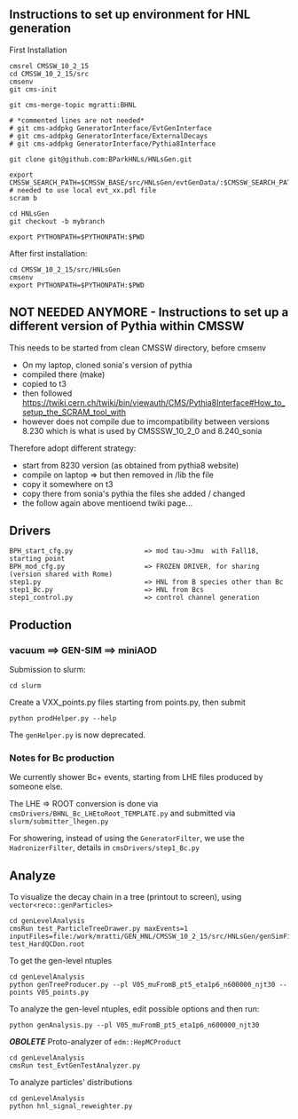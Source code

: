 ## Instructions to set up environment for HNL generation

First Installation
```
cmsrel CMSSW_10_2_15
cd CMSSW_10_2_15/src
cmsenv
git cms-init

git cms-merge-topic mgratti:BHNL

# *commented lines are not needed*
# git cms-addpkg GeneratorInterface/EvtGenInterface
# git cms-addpkg GeneratorInterface/ExternalDecays
# git cms-addpkg GeneratorInterface/Pythia8Interface

git clone git@github.com:BParkHNLs/HNLsGen.git

export CMSSW_SEARCH_PATH=$CMSSW_BASE/src/HNLsGen/evtGenData/:$CMSSW_SEARCH_PATH  # needed to use local evt_xx.pdl file
scram b

cd HNLsGen
git checkout -b mybranch

export PYTHONPATH=$PYTHONPATH:$PWD 

```

After first installation:
```
cd CMSSW_10_2_15/src/HNLsGen
cmsenv
export PYTHONPATH=$PYTHONPATH:$PWD 
```

## NOT NEEDED ANYMORE - Instructions to set up a different version of Pythia within CMSSW

This needs to be started from clean CMSSW directory, before cmsenv

* On my laptop, cloned sonia's version of pythia
* compiled there (make)
* copied to t3
* then followed https://twiki.cern.ch/twiki/bin/viewauth/CMS/Pythia8Interface#How_to_setup_the_SCRAM_tool_with 
* however does not compile due to imcompatibility between versions 8.230 which is what is used by CMSSSW_10_2_0 and 8.240_sonia 

Therefore adopt different strategy:
* start from 8230 version (as obtained from pythia8 website)
* compile on laptop => but then removed in /lib the file
* copy it somewhere on t3
* copy there from sonia's pythia the files she added / changed
* the follow again above mentioend twiki page...


## Drivers 
```
BPH_start_cfg.py                  => mod tau->3mu  with Fall18, starting point
BPH_mod_cfg.py                    => FROZEN DRIVER, for sharing (version shared with Rome)
step1.py                          => HNL from B species other than Bc
step1_Bc.py                       => HNL from Bcs 
step1_control.py                  => control channel generation                
```

## Production
### vacuum ==> GEN-SIM ==> miniAOD
Submission to slurm:
```
cd slurm
```
Create a VXX_points.py files starting from points.py, then submit
```
python prodHelper.py --help
```
The ```genHelper.py``` is now deprecated.

### Notes for Bc production
We currently shower Bc+ events, starting from LHE files produced by someone else.

The LHE => ROOT conversion is done via ```cmsDrivers/BHNL_Bc_LHEtoRoot_TEMPLATE.py``` and submitted via ```slurm/submitter_lhegen.py```

For showering, instead of using the ```GeneratorFilter```, we use the ```HadronizerFilter```, details in ```cmsDrivers/step1_Bc.py```

## Analyze
To visualize the decay chain in a tree (printout to screen), using ```vector<reco::genParticles>```
```
cd genLevelAnalysis
cmsRun test_ParticleTreeDrawer.py maxEvents=1 inputFiles=file:/work/mratti/GEN_HNL/CMSSW_10_2_15/src/HNLsGen/genSimFiles/BPH-test_HardQCDon.root
```

To get the gen-level ntuples
```
cd genLevelAnalysis
python genTreeProducer.py --pl V05_muFromB_pt5_eta1p6_n600000_njt30 --points V05_points.py
```

To analyze the gen-level ntuples, edit possible options and then run:
```
python genAnalysis.py --pl V05_muFromB_pt5_eta1p6_n600000_njt30
```


***OBOLETE***
Proto-analyzer of ```edm::HepMCProduct```
```
cd genLevelAnalysis
cmsRun test_EvtGenTestAnalyzer.py
```

To analyze particles' distributions
```
cd genLevelAnalysis
python hnl_signal_reweighter.py
```


